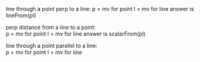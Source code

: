 line through a point perp to a line:
   p = mv for point
   l = mv for line
   answer is lineFrom(pl)
   
perp distance from a line to a point:   
   p = mv for point
   l = mv for line
   answer is scalarFrom(pl)
   
line through a point parallel to a line:   
   p = mv for point
   l = mv for line
